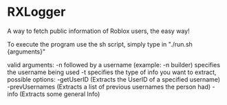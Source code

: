 # RXLogger
A way to fetch public information of Roblox users, the easy way!

To execute the program use the sh script, simply type in "./run.sh {arguments}"

valid arguments:
    -n followed by a username (example: -n builder)
        specifies the username being used
    -t specifies the type of info you want to extract, possible options:
        -getUserID (Extracts the UserID of a specified username)
        -prevUsernames (Extracts a list of previous usernames the person had)
        -info (Extracts some general Info)

